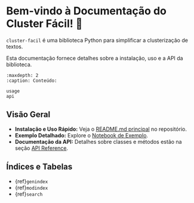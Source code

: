 # Bem-vindo à Documentação do Cluster Fácil! 👋

`cluster-facil` é uma biblioteca Python para simplificar a clusterização de textos.

Esta documentação fornece detalhes sobre a instalação, uso e a API da biblioteca.

```{toctree}
:maxdepth: 2
:caption: Conteúdo:

usage
api
```

## Visão Geral

*   **Instalação e Uso Rápido:** Veja o [README.md principal](https://github.com/bdcdo/cluster-facil/blob/main/README.md) no repositório.
*   **Exemplo Detalhado:** Explore o [Notebook de Exemplo](https://github.com/bdcdo/cluster-facil/blob/main/examples/uso_basico.ipynb).
*   **Documentação da API:** Detalhes sobre classes e métodos estão na seção [API Reference](api.md).

## Índices e Tabelas

*   {ref}`genindex`
*   {ref}`modindex`
*   {ref}`search`
